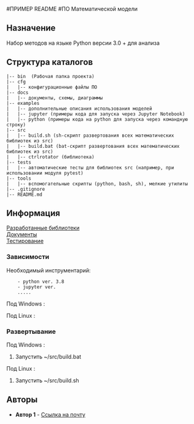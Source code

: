 #ПРИМЕР README
#ПО Математической модели 
## Назначение
Набор методов на языке Python версии 3.0 + для анализа 
## Структура каталогов
```
|-- bin  (Рабочая папка проекта)
|-- cfg  
|   |-- конфигурационные файлы ПО    
|-- docs
|   |-- документы, схемы, диаграммы
|-- examples
|   |-- дополнительные описания использования моделей
|   |-- jupyter (примеры кода для запуска через Jupyter Notebook)
|   |-- python (примеры кода на python для запуска через командную строку)
|-- src  
|   |-- build.sh (sh-скрипт развертования всех математических библиотек из src)
|   |-- build.bat (bat-скрипт развертования всех математических библиотек из src)
|   |-- ctrlrotator (библиотека)
|-- tests  
|   |-- автоматические тесты для библиотек src (например, при использовании модуля pytest)
|-- tools  
|   |-- вспомогательные скрипты (python, bash, sh), мелкие утилиты
|-- .gitignore
|-- README.md  
```
## Информация
[Разработанные библиотеки](docs\README.md)  
[Документы](src\README.md)  
[Тестирование](tests\README.md)

### Зависимости

Необходимый инструментарий:
```
    - python ver. 3.8
    - jupyter ver.
    .....
```
Под Windows :

Под Linux :

### Развертывание
Под Windows :
1. Запустить ~/src/build.bat

Под Linux :
1. Запустить ~/src/build.sh

## Авторы
* **Автор 1** - [Ссылка на почту](address@mail.ru)